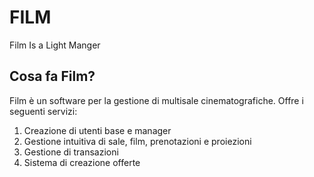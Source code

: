 # FILM
Film Is a Light Manger
## Cosa fa Film?
Film è un software per la gestione di multisale cinematografiche.
Offre i seguenti servizi:
1. Creazione di utenti base e manager
2. Gestione intuitiva di sale, film, prenotazioni e proiezioni
3. Gestione di transazioni
4. Sistema di creazione offerte
